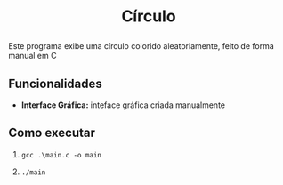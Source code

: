 <h1 align="center"> 
  <p>Círculo</p> 
</h1> 

Este programa exibe uma círculo colorido aleatoriamente, feito de forma manual em C

## Funcionalidades 

- **Interface Gráfica:** inteface gráfica criada manualmente 

## Como executar 

1. `gcc .\main.c -o main`  

2. `./main`
